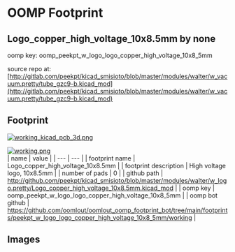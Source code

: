 # OOMP Footprint  
## Logo_copper_high_voltage_10x8.5mm  by none  
  
oomp key: oomp_peekpt_w_logo_logo_copper_high_voltage_10x8_5mm  
  
source repo at: [http://gitlab.com/peekpt/kicad_smisioto/blob/master/modules/walter/w_vacuum.pretty/tube_gzc9-b.kicad_mod](http://gitlab.com/peekpt/kicad_smisioto/blob/master/modules/walter/w_vacuum.pretty/tube_gzc9-b.kicad_mod)  
## Footprint  
  
[![working_kicad_pcb_3d.png](working_kicad_pcb_3d_600.png)](working_kicad_pcb_3d.png)  
  
[![working.png](working_600.png)](working.png)  
| name | value | 
| --- | --- | 
| footprint name | Logo_copper_high_voltage_10x8.5mm | 
| footprint description | High voltage logo, 10x8.5mm | 
| number of pads | 0 | 
| github path | http://github.com/peekpt/kicad_smisioto/blob/master/modules/walter/w_logo.pretty/Logo_copper_high_voltage_10x8.5mm.kicad_mod | 
| oomp key | oomp_peekpt_w_logo_logo_copper_high_voltage_10x8_5mm | 
| oomp bot github | https://github.com/oomlout/oomlout_oomp_footprint_bot/tree/main/footprints/peekpt_w_logo_logo_copper_high_voltage_10x8_5mm/working | 
## Images  
